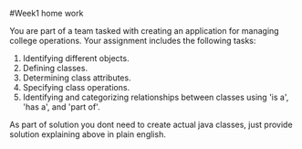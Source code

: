 #Week1 home work

You are part of a team tasked with creating an application for managing college operations. Your assignment includes the following tasks:
1) Identifying different objects.
2) Defining classes.
3) Determining class attributes.
4) Specifying class operations.
5) Identifying and categorizing relationships between classes using 'is a', 'has a', and 'part of'.

As part of solution you dont need to create actual java classes, just provide solution explaining above in plain english.
